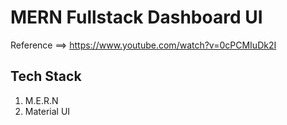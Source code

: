 # MERN Fullstack Dashboard UI

Reference ==> https://www.youtube.com/watch?v=0cPCMIuDk2I

## Tech Stack

1. M.E.R.N
2. Material UI


